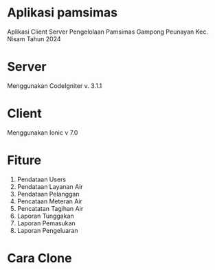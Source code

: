 # Aplikasi pamsimas
Aplikasi Client Server Pengelolaan Pamsimas Gampong Peunayan Kec. Nisam Tahun 2024

# Server
Menggunakan CodeIgniter v. 3.1.1

# Client
Menggunakan Ionic v 7.0

# Fiture
1. Pendataan Users
2. Pendataan Layanan Air
3. Pendataan Pelanggan
4. Pencataan Meteran Air
5. Pencatatan Tagihan Air
6. Laporan Tunggakan
7. Laporan Pemasukan
8. Laporan Pengeluaran

# Cara Clone

